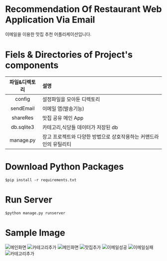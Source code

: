 # Recommendation Of Restaurant Web Application Via Email
이메일을 이용한 맛집 추천 어플리케이션입니다. 

# Fiels & Directories of Project's components
|파일&디렉토리|설명|
|:---:|:---|
|config|설정파일을 모아둔 디렉토리|
|sendEmail|이메일 앱(발송기능)|
|shareRes|맛집 공유 메인 App|
|db.sqlite3|카테고리,식당들 데이터가 저장된 db|
|manage.py|장고 프로젝트와 다양한 방법으로 상호작용하는 커맨드라인의 유틸리티|

# Download Python Packages
```
$pip install -r requirements.txt
```

# Run Server
```
$python manage.py runserver
```

# Sample Image
![메인화면](https://user-images.githubusercontent.com/57933835/99189930-188f5380-27a7-11eb-9eb0-d1cf24462560.PNG)
![카테고리추가](https://user-images.githubusercontent.com/57933835/99189939-20e78e80-27a7-11eb-8bfb-6d9e722e21e2.PNG)
![메인화면](https://user-images.githubusercontent.com/57933835/99189930-188f5380-27a7-11eb-9eb0-d1cf24462560.PNG)
![맛집추가](https://user-images.githubusercontent.com/57933835/99189934-1cbb7100-27a7-11eb-80bb-90a7994b64d0.PNG)
![이메일성공](https://user-images.githubusercontent.com/57933835/99189936-1e853480-27a7-11eb-8302-7510627ac789.png)
![이메일실패](https://user-images.githubusercontent.com/57933835/99189938-1fb66180-27a7-11eb-8543-7286ea77c903.png)
![카테고리추가](https://user-images.githubusercontent.com/57933835/99189939-20e78e80-27a7-11eb-8bfb-6d9e722e21e2.PNG)
